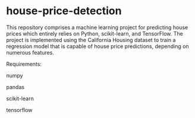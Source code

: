 # house-price-detection

This repository comprises a machine learning project for predicting house prices which entirely relies on Python, scikit-learn, and TensorFlow.
The project is implemented using the California Housing dataset to train a regression model that is capable of house price predictions, 
depending on numerous features.

Requirements:

numpy

pandas

scikit-learn

tensorflow
